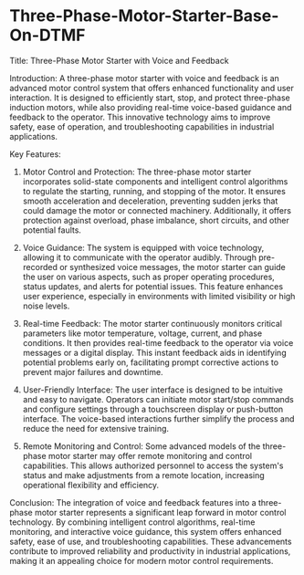 # Three-Phase-Motor-Starter-Base-On-DTMF
Title: Three-Phase Motor Starter with Voice and Feedback

Introduction:
A three-phase motor starter with voice and feedback is an advanced motor control system that offers enhanced functionality and user interaction. It is designed to efficiently start, stop, and protect three-phase induction motors, while also providing real-time voice-based guidance and feedback to the operator. This innovative technology aims to improve safety, ease of operation, and troubleshooting capabilities in industrial applications.

Key Features:

1. Motor Control and Protection:
The three-phase motor starter incorporates solid-state components and intelligent control algorithms to regulate the starting, running, and stopping of the motor. It ensures smooth acceleration and deceleration, preventing sudden jerks that could damage the motor or connected machinery. Additionally, it offers protection against overload, phase imbalance, short circuits, and other potential faults.

2. Voice Guidance:
The system is equipped with voice technology, allowing it to communicate with the operator audibly. Through pre-recorded or synthesized voice messages, the motor starter can guide the user on various aspects, such as proper operating procedures, status updates, and alerts for potential issues. This feature enhances user experience, especially in environments with limited visibility or high noise levels.

3. Real-time Feedback:
The motor starter continuously monitors critical parameters like motor temperature, voltage, current, and phase conditions. It then provides real-time feedback to the operator via voice messages or a digital display. This instant feedback aids in identifying potential problems early on, facilitating prompt corrective actions to prevent major failures and downtime.

4. User-Friendly Interface:
The user interface is designed to be intuitive and easy to navigate. Operators can initiate motor start/stop commands and configure settings through a touchscreen display or push-button interface. The voice-based interactions further simplify the process and reduce the need for extensive training.

5. Remote Monitoring and Control:
Some advanced models of the three-phase motor starter may offer remote monitoring and control capabilities. This allows authorized personnel to access the system's status and make adjustments from a remote location, increasing operational flexibility and efficiency.

Conclusion:
The integration of voice and feedback features into a three-phase motor starter represents a significant leap forward in motor control technology. By combining intelligent control algorithms, real-time monitoring, and interactive voice guidance, this system offers enhanced safety, ease of use, and troubleshooting capabilities. These advancements contribute to improved reliability and productivity in industrial applications, making it an appealing choice for modern motor control requirements.
